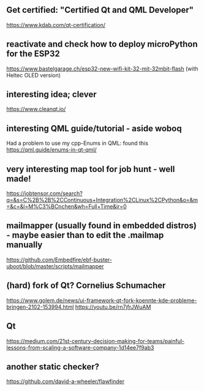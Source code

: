 ## Get certified: "Certified Qt and QML Developer"
https://www.kdab.com/qt-certification/

## reactivate and check how to deploy microPython for the ESP32
https://www.bastelgarage.ch/esp32-new-wifi-kit-32-mit-32mbit-flash
(with Heltec OLED version)

## interesting idea; clever
https://www.cleanqt.io/

## interesting QML guide/tutorial - aside woboq
Had a problem to use my cpp-Enums in QML: found this <https://qml.guide/enums-in-qt-qml/>

## very interesting map tool for job hunt - well made!
<https://jobtensor.com/search?q=&s=C%2B%2B%2CContinuous+Integration%2CLinux%2CPython&o=&m=&c=&l=M%C3%BCnchen&wh=Full+Time&ir=0>

## mailmapper (usually found in embedded distros) - maybe easier than to edit the .mailmap manually
<https://github.com/Embedfire/ebf-buster-uboot/blob/master/scripts/mailmapper>

## (hard) fork of Qt? Cornelius Schumacher
<https://www.golem.de/news/ui-framework-qt-fork-koennte-kde-probleme-bringen-2102-153994.html>
<https://youtu.be/rn7jfrJWuAM>

## Qt 
<https://medium.com/21st-century-decision-making-for-teams/painful-lessons-from-scaling-a-software-company-1d14ee7f9ab3>


## another static checker?
<https://github.com/david-a-wheeler/flawfinder>
